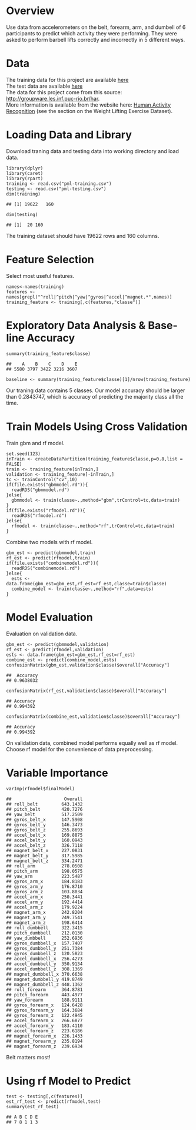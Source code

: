 Overview
========

Use data from accelerometers on the belt, forearm, arm, and dumbell of 6
participants to predict which activity they were performing. They were
asked to perform barbell lifts correctly and incorrectly in 5 different
ways.

Data
====

The training data for this project are available
[here](https://d396qusza40orc.cloudfront.net/predmachlearn/pml-training.csv)  
The test data are available
[here](https://d396qusza40orc.cloudfront.net/predmachlearn/pml-testing.csv)  
The data for this project come from this source:
<http://groupware.les.inf.puc-rio.br/har>.  
More information is available from the website here: [Human Activity
Recognition](http://groupware.les.inf.puc-rio.br/har) (see the section
on the Weight Lifting Exercise Dataset).

Loading Data and Library
========================

Download traning data and testing data into working directory and load
data.

    library(dplyr)
    library(caret)
    library(rpart)
    training <- read.csv("pml-training.csv")
    testing <- read.csv("pml-testing.csv")
    dim(training)

    ## [1] 19622   160

    dim(testing)

    ## [1]  20 160

The training dataset should have 19622 rows and 160 columns.

Feature Selection
=================

Select most useful features.

    names<-names(training)
    features <- names[grepl("^roll|^pitch|^yaw|^gyros|^accel|^magnet.*",names)]
    training_feature <- training[,c(features,"classe")]

Exploratory Data Analysis & Base-line Accuracy
==============================================

    summary(training_feature$classe)

    ##    A    B    C    D    E 
    ## 5580 3797 3422 3216 3607

    baseline <- summary(training_feature$classe)[1]/nrow(training_feature)

Our traning data contains 5 classes. Our model accuracy should be larger
than 0.2843747, which is accuracy of predicting the majority class all
the time.

Train Models Using Cross Validation
===================================

Train gbm and rf model.

    set.seed(123)
    inTrain <- createDataPartition(training_feature$classe,p=0.8,list = FALSE)
    train <- training_feature[inTrain,]
    validation <- training_feature[-inTrain,]
    tc <- trainControl("cv",10)
    if(file.exists("gbmmodel.rd")){
      readRDS("gbmmodel.rd")
    }else{
      gbmmodel <- train(classe~.,method="gbm",trControl=tc,data=train)
    }
    if(file.exists("rfmodel.rd")){
      readRDS("rfmodel.rd")
    }else{
      rfmodel <- train(classe~.,method="rf",trControl=tc,data=train)
    }

Combine two models with rf model.

    gbm_est <- predict(gbmmodel,train)
    rf_est <- predict(rfmodel,train)
    if(file.exists("combinemodel.rd")){
      readRDS("combinemodel.rd")
    }else{
      ests <- data.frame(gbm_est=gbm_est,rf_est=rf_est,classe=train$classe)
      combine_model <- train(classe~.,method="rf",data=ests)
    }

Model Evaluation
================

Evaluation on validation data.

    gbm_est <- predict(gbmmodel,validation)
    rf_est <- predict(rfmodel,validation)
    ests <- data.frame(gbm_est=gbm_est,rf_est=rf_est)
    combine_est <- predict(combine_model,ests)
    confusionMatrix(gbm_est,validation$classe)$overall["Accuracy"]

    ##  Accuracy 
    ## 0.9638032

    confusionMatrix(rf_est,validation$classe)$overall["Accuracy"]

    ## Accuracy 
    ## 0.994392

    confusionMatrix(combine_est,validation$classe)$overall["Accuracy"]

    ## Accuracy 
    ## 0.994392

On validation data, combined model performs equally well as rf model.
Choose rf model for the convenience of data preprocessing.

Variable Importance
===================

    varImp(rfmodel$finalModel)

    ##                    Overall
    ## roll_belt         643.1432
    ## pitch_belt        420.7276
    ## yaw_belt          517.2509
    ## gyros_belt_x      147.5908
    ## gyros_belt_y      146.3473
    ## gyros_belt_z      255.8693
    ## accel_belt_x      169.8875
    ## accel_belt_y      160.0943
    ## accel_belt_z      326.7118
    ## magnet_belt_x     227.0831
    ## magnet_belt_y     317.5985
    ## magnet_belt_z     334.2471
    ## roll_arm          278.0508
    ## pitch_arm         198.0575
    ## yaw_arm           223.5487
    ## gyros_arm_x       184.8183
    ## gyros_arm_y       176.8710
    ## gyros_arm_z       103.8034
    ## accel_arm_x       250.3441
    ## accel_arm_y       192.4414
    ## accel_arm_z       179.9224
    ## magnet_arm_x      242.8204
    ## magnet_arm_y      249.7541
    ## magnet_arm_z      198.6414
    ## roll_dumbbell     322.3415
    ## pitch_dumbbell    212.0130
    ## yaw_dumbbell      252.6936
    ## gyros_dumbbell_x  157.7407
    ## gyros_dumbbell_y  251.7384
    ## gyros_dumbbell_z  120.5823
    ## accel_dumbbell_x  256.4273
    ## accel_dumbbell_y  350.9134
    ## accel_dumbbell_z  308.1369
    ## magnet_dumbbell_x 370.6638
    ## magnet_dumbbell_y 419.8749
    ## magnet_dumbbell_z 448.1362
    ## roll_forearm      364.8781
    ## pitch_forearm     443.4977
    ## yaw_forearm       188.9111
    ## gyros_forearm_x   124.6428
    ## gyros_forearm_y   164.3684
    ## gyros_forearm_z   122.4945
    ## accel_forearm_x   266.6877
    ## accel_forearm_y   183.4110
    ## accel_forearm_z   223.6186
    ## magnet_forearm_x  226.1433
    ## magnet_forearm_y  235.8194
    ## magnet_forearm_z  239.6934

Belt matters most!

Using rf Model to Predict
=========================

    test <- testing[,c(features)]
    est_rf_test <- predict(rfmodel,test)
    summary(est_rf_test)

    ## A B C D E 
    ## 7 8 1 1 3
